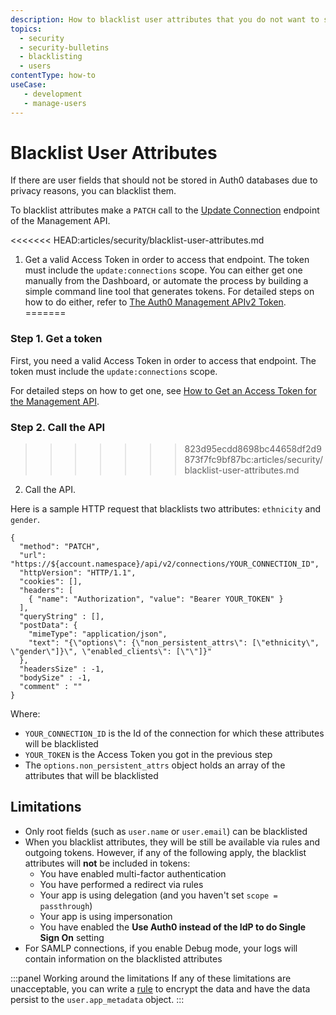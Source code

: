 ```yaml
---
description: How to blacklist user attributes that you do not want to save in Auth0 databases
topics:
  - security
  - security-bulletins
  - blacklisting
  - users
contentType: how-to
useCase: 
   - development
   - manage-users
---
```

# Blacklist User Attributes

If there are user fields that should not be stored in Auth0 databases due to privacy reasons, you can blacklist them.

To blacklist attributes make a `PATCH` call to the [Update Connection](/api/management/v2#!/Connections/patch_connections_by_id) endpoint of the Management API.

<<<<<<< HEAD:articles/security/blacklist-user-attributes.md
1. Get a valid Access Token in order to access that endpoint. The token must include the `update:connections` scope. You can either get one manually from the Dashboard, or automate the process by building a simple command line tool that generates tokens. For detailed steps on how to do either, refer to  [The Auth0 Management APIv2 Token](/api/management/v2/tokens).
=======
### Step 1. Get a token

First, you need a valid Access Token in order to access that endpoint. The token must include the `update:connections` scope. 

For detailed steps on how to get one, see [How to Get an Access Token for the Management API](/api/management/v2/tokens).

### Step 2. Call the API
>>>>>>> 823d95ecdd8698bc44658df2d9873f7fc9bf87bc:articles/security/blacklist-user-attributes.md

2. Call the API. 

Here is a sample HTTP request that blacklists two attributes: `ethnicity` and `gender`.

```har
{
  "method": "PATCH",
  "url": "https://${account.namespace}/api/v2/connections/YOUR_CONNECTION_ID",
  "httpVersion": "HTTP/1.1",
  "cookies": [],
  "headers": [
    { "name": "Authorization", "value": "Bearer YOUR_TOKEN" }
  ],
  "queryString" : [],
  "postData": {
    "mimeType": "application/json",
    "text": "{\"options\": {\"non_persistent_attrs\": [\"ethnicity\", \"gender\"]}\", \"enabled_clients\": [\"\"]}"
  },
  "headersSize" : -1,
  "bodySize" : -1,
  "comment" : ""
}
```

Where:

- `YOUR_CONNECTION_ID` is the Id of the connection for which these attributes will be blacklisted
- `YOUR_TOKEN` is the Access Token you got in the previous step
- The `options.non_persistent_attrs` object holds an array of the attributes that will be blacklisted

## Limitations

- Only root fields (such as `user.name` or `user.email`) can be blacklisted
- When you blacklist attributes, they will be still be available via rules and outgoing tokens. However, if any of the following apply, the blacklist attributes will **not** be included in tokens:
  - You have enabled multi-factor authentication
  - You have performed a redirect via rules
  - Your app is using delegation (and you haven't set `scope = passthrough`)
  - Your app is using impersonation
  - You have enabled the **Use Auth0 instead of the IdP to do Single Sign On** setting
- For SAMLP connections, if you enable Debug mode, your logs will contain information on the blacklisted attributes

:::panel Working around the limitations
If any of these limitations are unacceptable, you can write a [rule](/rules) to encrypt the data and have the data persist to the `user.app_metadata` object.
:::
